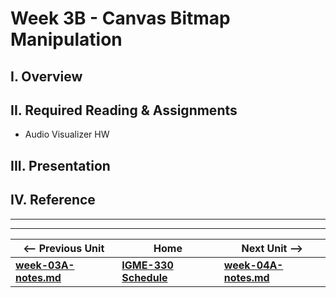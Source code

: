 # Week 3B - Canvas Bitmap Manipulation

## I. Overview


## II. Required Reading & Assignments
- Audio Visualizer HW

## III. Presentation


## IV. Reference



<hr><hr>

| <-- Previous Unit | Home | Next Unit -->
| --- | --- | --- 
| [**week-03A-notes.md**](week-03A-notes.md)     |  [**IGME-330 Schedule**](../schedule.md) | [**week-04A-notes.md**](week-04A-notes.md)
